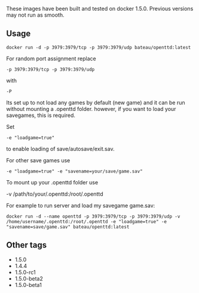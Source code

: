 These images have been built and tested on docker 1.5.0. Previous versions may not run as smooth.

## Usage ##

    docker run -d -p 3979:3979/tcp -p 3979:3979/udp bateau/openttd:latest

For random port assignment replace

    -p 3979:3979/tcp -p 3979:3979/udp

with 

    -P

Its set up to not load any games by default (new game) and it can be run without mounting a .openttd folder. however, if you want to load your savegames, this is required.

Set 

    -e "loadgame=true" 

to enable loading of save/autosave/exit.sav. 

For other save games use 

    -e "loadgame=true" -e "savename=your/save/game.sav"

To mount up your .openttd folder use 

   -v /path/to/your/.openttd:/root/.openttd

For example to run server and load my savegame game.sav:

    docker run -d --name openttd -p 3979:3979/tcp -p 3979:3979/udp -v /home/username/.openttd:/root/.openttd -e "loadgame=true" -e "savename=save/game.sav" bateau/openttd:latest

## Other tags ##
   * 1.5.0
   * 1.4.4
   * 1.5.0-rc1
   * 1.5.0-beta2
   * 1.5.0-beta1
